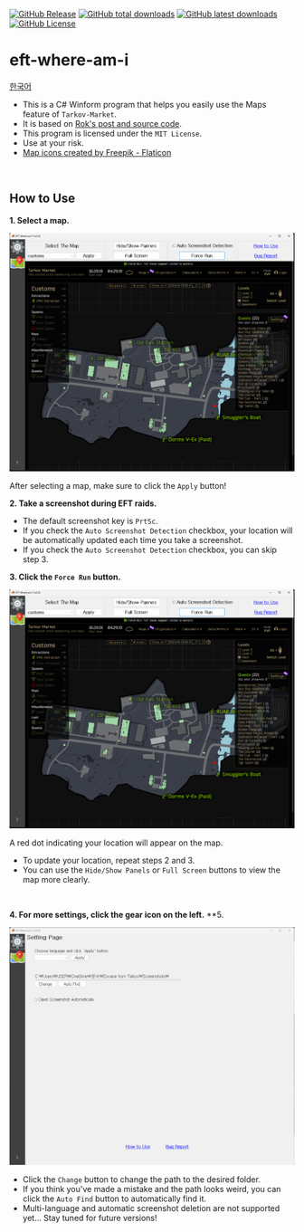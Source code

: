 [![GitHub Release](https://img.shields.io/github/v/release/karpitony/eft-where-am-i?include_prereleases&logo=github)](https://github.com/karpitony/eft-where-am-i/releases/latest)
[![GitHub total downloads](https://img.shields.io/github/downloads/karpitony/eft-where-am-i/total.svg?include_prerelease&logo=github)](https://github.com/karpitony/eft-where-am-i/releases)
[![GitHub latest downloads](https://img.shields.io/github/downloads/karpitony/eft-where-am-i/latest/total.svg?include_prerelease/latest&logo=github)](https://github.com/karpitony/eft-where-am-i/releases/latest)
[![GitHub License](https://img.shields.io/github/license/karpitony/eft-where-am-i)](./LICENSE)

# eft-where-am-i

[한국어](README_ko_kr.md)

- This is a C# Winform program that helps you easily use the Maps feature of `Tarkov-Market`.
- It is based on [Rok's post and source code](https://gall.dcinside.com/m/eft/2143712).
- This program is licensed under the `MIT License`.
- Use at your risk.
- [Map icons created by Freepik - Flaticon](https://www.flaticon.com/free-icons/map)
<br />

## How to Use

**1. Select a map.**

<img src="assets/screenshot01.png" alt="screenshot01" width="800">

After selecting a map, make sure to click the `Apply` button!
<br />

**2. Take a screenshot during EFT raids.**

- The default screenshot key is `PrtSc`.
- If you check the `Auto Screenshot Detection` checkbox, your location will be automatically updated each time you take a screenshot.
- If you check the `Auto Screenshot Detection` checkbox, you can skip step 3.
  <br />

**3. Click the `Force Run` button.**

<img src="assets/screenshot01.png" alt="screenshot01" width="800">

A red dot indicating your location will appear on the map.

- To update your location, repeat steps 2 and 3.
- You can use the `Hide/Show Panels` or `Full Screen` buttons to view the map more clearly.
<br />

**4. For more settings, click the gear icon on the left.** **5.

<img src="assets/screenshot02.png" alt="screenshot02" width="800">

- Click the `Change` button to change the path to the desired folder.
- If you think you've made a mistake and the path looks weird, you can click the `Auto Find` button to automatically find it.
- Multi-language and automatic screenshot deletion are not supported yet... Stay tuned for future versions!